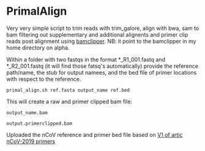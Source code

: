 # PrimalAlign

Very very simple script to trim reads with trim_galore, align with bwa, sam to bam filtering out supplementary and additional alignents and primer clip reads post alignment using [bamclipper](https://github.com/tommyau/bamclipper). NB: it point to the bamclipper in my home directory on alpha.

Within a folder with two fastqs in the format \*\_R1_001.fastq and \*\_R2_001.fastq (it will find those fatsq's automatically) provide the reference path/name, the stub for output namees, and the bed file of primer locations with respect to the reference.

```
primal_align.sh ref.fasta output_name ref.bed
```

This will create a raw and primer clipped bam file:

```
output_name.bam

output.primerclipped.bam
```

Uploaded the nCoV reference and primer bed file based on [V1 of artic nCoV-2019 primers](https://github.com/artic-network/artic-ncov2019/tree/master/primer_schemes/nCoV-2019/V1)
